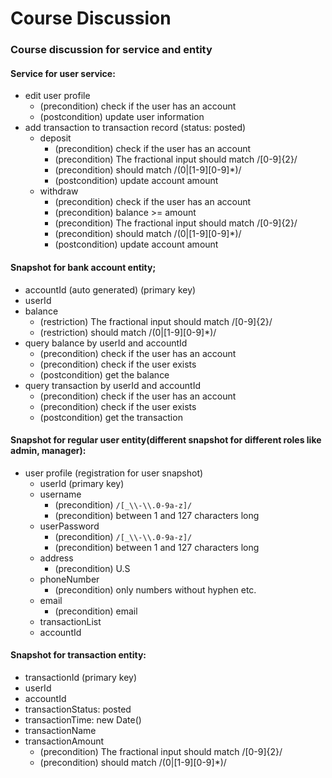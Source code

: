 # Course Discussion

### Course discussion for service and entity
#### Service for user service:
- edit user profile
    - (precondition) check if the user has an account
    - (postcondition) update user information
- add transaction to transaction record (status: posted)
    - deposit
        - (precondition) check if the user has an account
        - (precondition) The fractional input should match /[0-9]{2}/
        - (precondition) should match /(0|[1-9][0-9]*)/
        - (postcondition) update account amount
    - withdraw
        - (precondition) check if the user has an account
        - (precondition) balance >= amount
        - (precondition) The fractional input should match /[0-9]{2}/
        - (precondition) should match /(0|[1-9][0-9]*)/
        - (postcondition) update account amount

#### Snapshot for bank account entity;
- accountId (auto generated) (primary key)
- userId
- balance
    - (restriction) The fractional input should match /[0-9]{2}/
    - (restriction) should match /(0|[1-9][0-9]*)/
- query balance by userId and accountId
    - (precondition) check if the user has an account
    - (precondition) check if the user exists
    - (postcondition) get the balance
- query transaction by userId and accountId
    - (precondition) check if the user has an account
    - (precondition) check if the user exists
    - (postcondition) get the transaction

#### Snapshot for regular user entity(different snapshot for different roles like admin, manager):
- user profile (registration for user snapshot)
    - userId  (primary key)
    - username
        - (precondition) `/[_\\-\\.0-9a-z]/`
        - (precondition) between 1 and 127 characters long
    - userPassword
        - (precondition) `/[_\\-\\.0-9a-z]/`
        - (precondition) between 1 and 127 characters long
    - address
        - (precondition) U.S
    - phoneNumber
        - (precondition) only numbers without hyphen etc.
    - email
        - (precondition) email
    - transactionList
    - accountId

#### Snapshot for transaction entity:
- transactionId  (primary key)
- userId
- accountId
- transactionStatus: posted
- transactionTime: new Date()
- transactionName
- transactionAmount
    - (precondition) The fractional input should match /[0-9]{2}/
    - (precondition) should match /(0|[1-9][0-9]*)/

